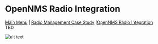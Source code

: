 # OpenNMS Radio Integration

[Main Menu](../README.md) | [Radio Management Case Study](./README.md) |[OpenNMS Radio Integration](../docs/opennmsRadioModel.md)
TBD

![alt text](../session7/images/BSMTopology1.png "Figure BSMTopology1.png")

